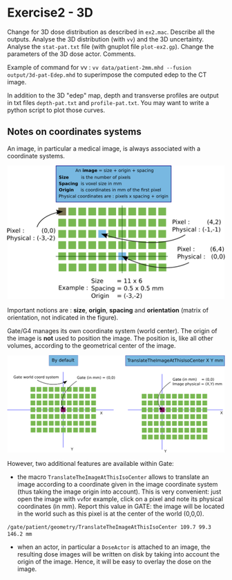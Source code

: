 # Exercise2 - 3D

Change for 3D dose distribution as described in `ex2.mac`. Describe all the outputs. Analyse the 3D distribution \(with `vv`\) and the 3D uncertainty. Analyse the `stat-pat.txt` file \(with gnuplot file `plot-ex2.gp`\). Change the parameters of the 3D dose actor. Comments.

Example of command for vv : `vv data/patient-2mm.mhd --fusion output/3d-pat-Edep.mhd` to superimpose the computed edep to the CT image.

In addition to the 3D "edep" map, depth and transverse profiles are output in txt files `depth-pat.txt` and `profile-pat.txt`. You may want to write a python script to plot those curves.

## Notes on coordinates systems

An image, in particular a medical image, is always associated with a coordinate systems.

![](.gitbook/assets/image-coordinates-system.png)

Important notions are : **size**, **origin**, **spacing** and **orientation** \(matrix of orientation, not indicated in the figure\).

Gate/G4 manages its own coordinate system \(world center\). The origin of the image is **not** used to position the image. The position is, like all other volumes, according to the geometrical center of the image.

![](.gitbook/assets/gate-coordinates-system.png)

However, two additional features are available within Gate:

* the macro `TranslateTheImageAtThisIsoCenter` allows to translate an image according to a coordinate given in the image coordinate system \(thus taking the image origin into account\). This is very convenient: just open the image with `vv`for example, click on a pixel and note its physical coordinates \(in mm\). Report this value in GATE: the image will be located in the world such as this pixel is at the center of the world \(0,0,0\). 

```text
/gate/patient/geometry/TranslateTheImageAtThisIsoCenter 109.7 99.3 146.2 mm
```

* when an actor, in particular a `DoseActor` is attached to an image, the resulting dose images will be written on disk by taking into account the origin of the image. Hence, it will be easy to overlay the dose on the image. 

